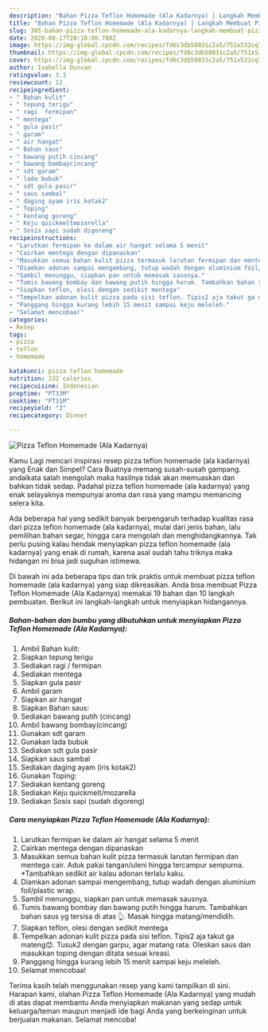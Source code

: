 ```yaml
---
description: "Bahan Pizza Teflon Homemade (Ala Kadarnya) | Langkah Membuat Pizza Teflon Homemade (Ala Kadarnya) Yang Bikin Ngiler"
title: "Bahan Pizza Teflon Homemade (Ala Kadarnya) | Langkah Membuat Pizza Teflon Homemade (Ala Kadarnya) Yang Bikin Ngiler"
slug: 305-bahan-pizza-teflon-homemade-ala-kadarnya-langkah-membuat-pizza-teflon-homemade-ala-kadarnya-yang-bikin-ngiler
date: 2020-08-17T20:10:00.780Z
image: https://img-global.cpcdn.com/recipes/fd6c3db50031c2a5/751x532cq70/pizza-teflon-homemade-ala-kadarnya-foto-resep-utama.jpg
thumbnail: https://img-global.cpcdn.com/recipes/fd6c3db50031c2a5/751x532cq70/pizza-teflon-homemade-ala-kadarnya-foto-resep-utama.jpg
cover: https://img-global.cpcdn.com/recipes/fd6c3db50031c2a5/751x532cq70/pizza-teflon-homemade-ala-kadarnya-foto-resep-utama.jpg
author: Isabella Duncan
ratingvalue: 3.3
reviewcount: 12
recipeingredient:
- " Bahan kulit"
- " tepung terigu"
- " ragi  fermipan"
- " mentega"
- " gula pasir"
- " garam"
- " air hangat"
- " Bahan saus"
- " bawang putih cincang"
- " bawang bombaycincang"
- " sdt garam"
- " lada bubuk"
- " sdt gula pasir"
- " saus sambal"
- " daging ayam iris kotak2"
- " Toping"
- " kentang goreng"
- " Keju quickmeltmozarella"
- " Sosis sapi sudah digoreng"
recipeinstructions:
- "Larutkan fermipan ke dalam air hangat selama 5 menit"
- "Cairkan mentega dengan dipanaskan"
- "Masukkan semua bahan kulit pizza termasuk larutan fermipan dan mentega cair. Aduk pakai tangan/uleni hingga tercampur sempurna. *Tambahkan sedikit air kalau adonan terlalu kaku."
- "Diamkan adonan sampai mengembang, tutup wadah dengan aluminium foil/plastic wrap."
- "Sambil menunggu, siapkan pan untuk memasak sausnya."
- "Tumis bawang bombay dan bawang putih hingga harum. Tambahkan bahan saus yg tersisa di atas 👆. Masak hingga matang/mendidih."
- "Siapkan teflon, olesi dengan sedikit mentega"
- "Tempelkan adonan kulit pizza pada sisi teflon. Tipis2 aja takut ga mateng😊. Tusuk2 dengan garpu, agar matang rata. Oleskan saus dan masukkan toping dengan ditata sesuai kreasi."
- "Panggang hingga kurang lebih 15 menit sampai keju meleleh."
- "Selamat mencobaa!"
categories:
- Resep
tags:
- pizza
- teflon
- homemade

katakunci: pizza teflon homemade 
nutrition: 232 calories
recipecuisine: Indonesian
preptime: "PT33M"
cooktime: "PT31M"
recipeyield: "3"
recipecategory: Dinner

---
```



![Pizza Teflon Homemade (Ala Kadarnya)](https://img-global.cpcdn.com/recipes/fd6c3db50031c2a5/751x532cq70/pizza-teflon-homemade-ala-kadarnya-foto-resep-utama.jpg)

Kamu Lagi mencari inspirasi resep pizza teflon homemade (ala kadarnya) yang Enak dan Simpel? Cara Buatnya memang susah-susah gampang. andaikata salah mengolah maka hasilnya tidak akan memuaskan dan bahkan tidak sedap. Padahal pizza teflon homemade (ala kadarnya) yang enak selayaknya mempunyai aroma dan rasa yang mampu memancing selera kita.

Ada beberapa hal yang sedikit banyak berpengaruh terhadap kualitas rasa dari pizza teflon homemade (ala kadarnya), mulai dari jenis bahan, lalu pemilihan bahan segar, hingga cara mengolah dan menghidangkannya. Tak perlu pusing kalau hendak menyiapkan pizza teflon homemade (ala kadarnya) yang enak di rumah, karena asal sudah tahu triknya maka hidangan ini bisa jadi suguhan istimewa.




Di bawah ini ada beberapa tips dan trik praktis untuk membuat pizza teflon homemade (ala kadarnya) yang siap dikreasikan. Anda bisa membuat Pizza Teflon Homemade (Ala Kadarnya) memakai 19 bahan dan 10 langkah pembuatan. Berikut ini langkah-langkah untuk menyiapkan hidangannya.

<!--inarticleads1-->

##### Bahan-bahan dan bumbu yang dibutuhkan untuk menyiapkan Pizza Teflon Homemade (Ala Kadarnya):

1. Ambil  Bahan kulit:
1. Siapkan  tepung terigu
1. Sediakan  ragi / fermipan
1. Sediakan  mentega
1. Siapkan  gula pasir
1. Ambil  garam
1. Siapkan  air hangat
1. Siapkan  Bahan saus:
1. Sediakan  bawang putih (cincang)
1. Ambil  bawang bombay(cincang)
1. Gunakan  sdt garam
1. Gunakan  lada bubuk
1. Sediakan  sdt gula pasir
1. Siapkan  saus sambal
1. Sediakan  daging ayam (iris kotak2)
1. Gunakan  Toping:
1. Sediakan  kentang goreng
1. Sediakan  Keju quickmelt/mozarella
1. Sediakan  Sosis sapi (sudah digoreng)




<!--inarticleads2-->

##### Cara menyiapkan Pizza Teflon Homemade (Ala Kadarnya):

1. Larutkan fermipan ke dalam air hangat selama 5 menit
1. Cairkan mentega dengan dipanaskan
1. Masukkan semua bahan kulit pizza termasuk larutan fermipan dan mentega cair. Aduk pakai tangan/uleni hingga tercampur sempurna. *Tambahkan sedikit air kalau adonan terlalu kaku.
1. Diamkan adonan sampai mengembang, tutup wadah dengan aluminium foil/plastic wrap.
1. Sambil menunggu, siapkan pan untuk memasak sausnya.
1. Tumis bawang bombay dan bawang putih hingga harum. Tambahkan bahan saus yg tersisa di atas 👆. Masak hingga matang/mendidih.
1. Siapkan teflon, olesi dengan sedikit mentega
1. Tempelkan adonan kulit pizza pada sisi teflon. Tipis2 aja takut ga mateng😊. Tusuk2 dengan garpu, agar matang rata. Oleskan saus dan masukkan toping dengan ditata sesuai kreasi.
1. Panggang hingga kurang lebih 15 menit sampai keju meleleh.
1. Selamat mencobaa!




Terima kasih telah menggunakan resep yang kami tampilkan di sini. Harapan kami, olahan Pizza Teflon Homemade (Ala Kadarnya) yang mudah di atas dapat membantu Anda menyiapkan makanan yang sedap untuk keluarga/teman maupun menjadi ide bagi Anda yang berkeinginan untuk berjualan makanan. Selamat mencoba!
